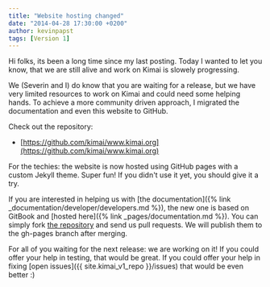 ```yaml
---
title: "Website hosting changed"
date: "2014-04-28 17:30:00 +0200"
author: kevinpapst
tags: [Version 1]
---
```


Hi folks, its been a long time since my last posting.
Today I wanted to let you know, that we are still alive and work on Kimai is slowely progressing.

We (Severin and I) do know that you are waiting for a release, but we have very limited resources to work on Kimai and
could need some helping hands. To achieve a more community driven approach, I migrated the documentation and even this website to GitHub.

Check out the repository:

- [https://github.com/kimai/www.kimai.org](https://github.com/kimai/www.kimai.org)

For the techies: the website is now hosted using GitHub pages with a custom Jekyll theme. Super fun!
If you didn't use it yet, you should give it a try.

If you are interested in helping us with [the documentation]({% link _documentation/developer/developers.md %}),
the new one is based on GitBook and [hosted here]({% link _pages/documentation.md %}).
You can simply fork [the repository](https://github.com/kimai/www.kimai.org) and send us pull requests. We will publish them to the gh-pages branch after merging.

For all of you waiting for the next release: we are working on it! If you could offer your help in testing, that would be great.
If you could offer your help in fixing [open issues]({{ site.kimai_v1_repo }}/issues) that would be even better :)
